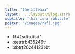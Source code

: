 ```yaml
---
title: "thetitleaaa"
layout:  ../layouts/Blog.astro
subtitle: "this is a subtitle"
poster: "/images/rafi.jpg"
---
```

- 1542sdfsdfsdf
- btetrtrb435246tr
- btbtrt26244123bbt